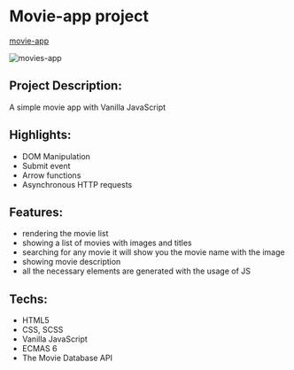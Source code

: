 # Movie-app project

[movie-app](https://aliaksei-siniauski.github.io/movies-app/)

![movies-app](https://snipboard.io/HLe4rl.jpg)

## Project Description:

A simple movie app with Vanilla JavaScript

## Highlights:

- DOM Manipulation
- Submit event
- Arrow functions
- Asynchronous HTTP requests

## Features:

- rendering the movie list
- showing a list of movies with images and titles
- searching for any movie it will show you the movie name with the image 
- showing movie description
- all the necessary elements are generated with the usage of JS

## Techs:

- HTML5
- CSS, SCSS
- Vanilla JavaScript
- ECMAS 6
- The Movie Database API
